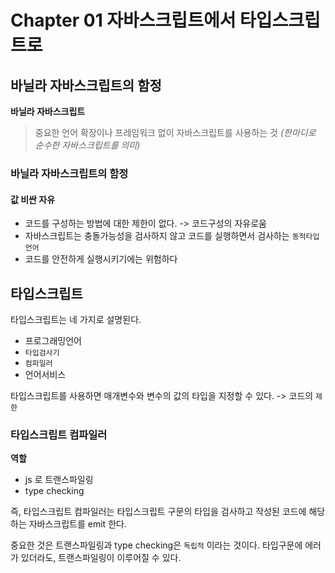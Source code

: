 # Chapter 01 자바스크립트에서 타입스크립트로
## 바닐라 자바스크립트의 함정

**바닐라 자바스크립트**

> 중요한 언어 확장이나 프레임워크 없이 자바스크립트를 사용하는 것
> *(한마디로 순수한 자바스크립트를 의미)*


### 바닐라 자바스크립트의 함정
#### 값 비싼 자유
* 코드를 구성하는 방법에 대한 제한이 없다. -> 코드구성의 자유로움
* 자바스크립트는 충돌가능성을 검사하지 않고 코드를 실행하면서 검사하는 `동적타입 언어`
* 코드를 안전하게 실행시키기에는 위험하다

## 타입스크립트
타입스크립트는 네 가지로 설명된다.
* 프로그래밍언어
* `타입검사기`
* `컴파일러`
* 언어서비스

타입스크립트를 사용하면 매개변수와 변수의 값의 타입을 지정할 수 있다. -> 코드의 `제한`

### 타입스크립트 컴파일러
**역할**
* js 로 트랜스파일링
* type checking

즉, 타입스크립트 컴파일러는 타입스크립트 구문의 타입을 검사하고 작성된 코드에 해당하는 자바스크립트를 emit 한다.

중요한 것은 트랜스파일링과 type checking은 `독립적` 이라는 것이다.
타입구문에 에러가 있더라도, 트랜스파일링이 이루어질 수 있다.







